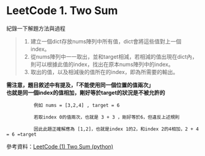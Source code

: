 # LeetCode 1. Two Sum  
紀錄一下解題方法與過程  
> 1. 建立一個dict存放nums陣列中所有值，dict會將這些值對上一個index。  
> 2. 從nums陣列中一一取出，並和target相減，若相減的值出現在dict內，則可以根據此值的index，找出在原本nums陣列中的index。  
> 3. 取出的值，以及相減後的值所在的index，即為所需要的輸出。  

**需注意，題目敘述中有提及，「不能使用同一個位置的值兩次」  
也就是同一個index的值相加，剛好等於target的狀況是不被允許的**

              例如 nums = [3,2,4] , target = 6  
              
              若取index 0的值兩次，也就是 3 + 3 ，剛好等於6，但違反上述規則
              
              因此此題正確解應為 [1,2]，也就是index 1的2，和index 2的4相加，2 + 4 = 6 =target
              
參考資料：[LeetCode (1) Two Sum (python)](https://medium.com/@havbgbg68/leetcode-1-two-sum-python-8d77c223abd3) 
